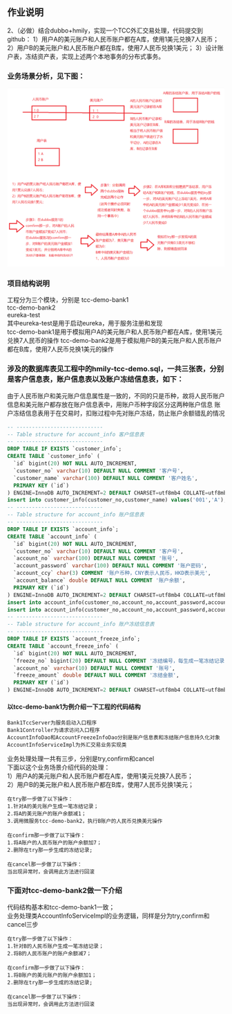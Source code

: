 ## 作业说明
2、（必做）结合dubbo+hmily，实现一个TCC外汇交易处理，代码提交到github：
1）用户A的美元账户和人民币账户都在A库，使用1美元兑换7人民币；
2）用户B的美元账户和人民币账户都在B库，使用7人民币兑换1美元；
3）设计账户表，冻结资产表，实现上述两个本地事务的分布式事务。

### 业务场景分析，见下图：
![image](https://github.com/wenhui5628/JAVA-000/blob/main/Week_09/%E5%A4%96%E6%B1%87%E4%B9%B0%E5%8D%96%E4%BA%A4%E6%98%93%E6%A8%A1%E5%9E%8B%E5%88%86%E6%9E%90.png)

### 项目结构说明
工程分为三个模块，分别是
tcc-demo-bank1  
tcc-demo-bank2  
eureka-test  
其中eureka-test是用于启动eureka，用于服务注册和发现  
tcc-demo-bank1是用于模拟用户A的美元账户和人民币账户都在A库，使用1美元兑换7人民币的操作
tcc-demo-bank2是用于模拟用户B的美元账户和人民币账户都在B库，使用7人民币兑换1美元的操作

### 涉及的数据库表见工程中的hmily-tcc-demo.sql，一共三张表，分别是客户信息表，账户信息表以及账户冻结信息表，如下：
由于人民币账户和美元账户信息属性是一致的，不同的只是币种，故将人民币账户信息和美元账户都存放在账户信息表中，用账户币种字段区分这两种账户信息
账户冻结信息表用于在交易时，扣账过程中先对账户冻结，防止账户余额错乱的情况
````sql
-- ----------------------------
-- Table structure for account_info 客户信息表
-- ----------------------------
DROP TABLE IF EXISTS `customer_info`;
CREATE TABLE `customer_info` (
  `id` bigint(20) NOT NULL AUTO_INCREMENT,
  `customer_no` varchar(10) DEFAULT NULL COMMENT '客户号',
  `customer_name` varchar(100) DEFAULT NULL COMMENT '客户姓名',
  PRIMARY KEY (`id`)
) ENGINE=InnoDB AUTO_INCREMENT=2 DEFAULT CHARSET=utf8mb4 COLLATE=utf8mb4_bin;
insert into customer_info(customer_no,customer_name) values('001','A');
-- ----------------------------
-- Table structure for account_info 账户信息表
-- ----------------------------
DROP TABLE IF EXISTS `account_info`;
CREATE TABLE `account_info` (
  `id` bigint(20) NOT NULL AUTO_INCREMENT,
  `customer_no` varchar(10) DEFAULT NULL COMMENT '客户号',
  `account_no` varchar(100) DEFAULT NULL COMMENT '账号',
  `account_password` varchar(100) DEFAULT NULL COMMENT '账户密码',
  `account_ccy` char(3) COMMENT '账户币种，CNY表示人民币，HKD表示美元',
  `account_balance` double DEFAULT NULL COMMENT '账户余额',
  PRIMARY KEY (`id`)
) ENGINE=InnoDB AUTO_INCREMENT=2 DEFAULT CHARSET=utf8mb4 COLLATE=utf8mb4_bin;
insert into account_info(customer_no,account_no,account_password,account_ccy,account_balance) values('001','1001','111111','CNY',0);
insert into account_info(customer_no,account_no,account_password,account_ccy,account_balance) values('001','1002','111111','USD',1);
-- ----------------------------
-- Table structure for account_info 账户冻结信息表
-- ----------------------------
DROP TABLE IF EXISTS `account_freeze_info`;
CREATE TABLE `account_freeze_info` (
  `id` bigint(20) NOT NULL AUTO_INCREMENT,
  `freeze_no` bigint(20) DEFAULT NULL COMMENT '冻结编号，每生成一笔冻结记录时生成此编号',
  `account_no` varchar(10) DEFAULT NULL COMMENT '账号',
  `freeze_amount` double DEFAULT NULL COMMENT '冻结金额',
  PRIMARY KEY (`id`)
) ENGINE=InnoDB AUTO_INCREMENT=2 DEFAULT CHARSET=utf8mb4 COLLATE=utf8mb4_bin;
````
#### 以tcc-demo-bank1为例介绍一下工程的代码结构
```properties 1
Bank1TccServer为服务启动入口程序
Bank1Controller为请求访问入口程序
AccountInfoDao和AccountFreezeInfoDao分别是账户信息表和冻结账户信息持久化对象
AccountInfoServiceImpl为外汇交易业务实现类
```
业务处理处理一共有三步，分别是try,confirm和cancel  
下面以这个业务场景介绍代码的处理：  
1）用户A的美元账户和人民币账户都在A库，使用1美元兑换7人民币；  
2）用户B的美元账户和人民币账户都在B库，使用7人民币兑换1美元；  
```properties 3
在try那一步做了以下操作：
1.针对A的美元账户生成一笔冻结记录；
2.将A的美元账户的账户余额减1；
3.调用微服务tcc-demo-bank2，执行B账户的人民币兑换美元操作

在confirm那一步做了以下操作：
1.将A账户的人民币账户的账户余额加7；
2.删除在try那一步生成的冻结记录;

在cancel那一步做了以下操作：
当出现异常时，会调用此方法进行回滚
```

### 下面对tcc-demo-bank2做一下介绍
代码结构基本和tcc-demo-bank1一致；  
业务处理类AccountInfoServiceImpl的业务逻辑，同样是分为try,confirm和cancel三步
```properties 2
在try那一步做了以下操作：
1.针对B的人民币账户生成一笔冻结记录；
2.将B的人民币账户的账户余额减7；

在confirm那一步做了以下操作：
1.将B账户的美元账户的账户余额加1；
2.删除在try那一步生成的冻结记录;

在cancel那一步做了以下操作：
当出现异常时，会调用此方法进行回滚
```
